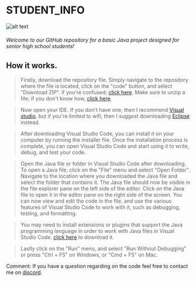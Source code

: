 # STUDENT_INFO
![alt text](https://github.com/ZEDI16/Resources/blob/main/Picsart_23-03-06_16-35-00-737.jpg?raw=true)
<h6>Welcome to our GitHub repository for a basic Java project designed for senior high school students!</h6>

## How it works.
> Firstly, download the repository file. Simply navigate to the repository where the file is located, click on the "code" button, and select "Download ZIP". if you're confused; [click here](https://youtu.be/1a1NDCN8Jog). Make sure to unzip a file; if you don't know how, [click here](https://www.wikihow.com/Unzip-a-File).

> Now open your IDE. If you don't have one, then I recommend [Visual studio](https://code.visualstudio.com/). but if you're limited to wifi, then I suggest downloading [Eclipse](https://eclipseide.org/) instead.

> After downloading Visual Studio Code, you can install it on your computer by running the installer file. Once the installation process is complete, you can open Visual Studio Code and start using it to write, debug, and test your code. 

> Open the Java file or folder in Visual Studio Code after downloading. To open a Java file, click on the "File" menu and select "Open Folder". Navigate to the location where you downloaded the Java file and select the folder that contains it. The Java file should now be visible in the file explorer pane on the left side of the editor. Click on the Java file to open it in the editor pane on the right side of the screen. You can now view and edit the code in the file, and use the various features of Visual Studio Code to work with it, such as debugging, testing, and formatting.

> You may need to install extensions or plugins that support the Java programming language in order to work with Java files in Visual Studio Code. [click here](https://www.java.com/en/) to download it.

> Lastly click on the "Run" menu, and select "Run Without Debugging" or press "Ctrl + F5" on Windows, or "Cmd + F5" on Mac.


Comment: If you have a question regarding on the code feel free to contact me on [discord](https://www.discordapp.com/users/894665274123513856).
